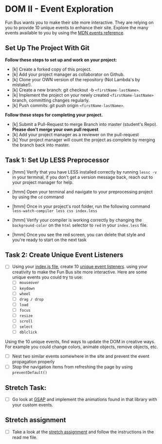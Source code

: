 # DOM II - Event Exploration

Fun Bus wants you to make their site more interactive. They are relying on you to provide 10 unique events to enhance their site. Explore the many events available to you by using the [MDN events reference](https://developer.mozilla.org/en-US/docs/Web/Events).

## Set Up The Project With Git

**Follow these steps to set up and work on your project:**

* [k] Create a forked copy of this project.
* [k] Add your project manager as collaborator on Github.
* [k] Clone your OWN version of the repository (Not Lambda's by mistake!).
* [k] Create a new branch: git checkout -b `<firstName-lastName>`.
* [k] Implement the project on your newly created `<firstName-lastName>` branch, committing changes regularly.
* [k] Push commits: git push origin `<firstName-lastName>`.

**Follow these steps for completing your project.**

* [k] Submit a Pull-Request to merge <firstName-lastName> Branch into master (student's  Repo). **Please don't merge your own pull request**
* [k] Add your project manager as a reviewer on the pull-request
* [k] Your project manager will count the project as complete by merging the branch back into master.

## Task 1: Set Up LESS Preprocessor

* [hmm] Verify that you have LESS installed correctly by running `lessc -v` in your terminal, if you don't get a version message back, reach out to your project manager for help.

* [hmm] Open your terminal and navigate to your preprocessing project by using the `cd` command

* [hmm] Once in your project's root folder, run the following command `less-watch-compiler less css index.less`

* [hmm] Verify your compiler is working correctly by changing the `background-color` on the `html` selector to `red` in your `index.less` file.

* [hmm] Once you see the red screen, you can delete that style and you're ready to start on the next task

## Task 2: Create Unique Event Listeners

* [ ] Using your [index.js file](js/index.js), create 10 [unique event listeners](https://developer.mozilla.org/en-US/docs/Web/Events). using your creativity to make the Fun Bus site more interactive.  Here are some unique events you could try to use: 
	* [ ] `mouseover`
	* [ ] `keydown`
	* [ ] `wheel`
	* [ ] `drag / drop`
	* [ ] `load`
	* [ ] `focus`
	* [ ] `resize`
	* [ ] `scroll`
	* [ ] `select`
	* [ ] `dblclick`

Using the 10 unique events, find ways to update the DOM in creative ways. For example you could change colors, animate objects, remove objects, etc.

* [ ] Nest two similar events somewhere in the site and prevent the event propagation properly
* [ ] Stop the navigation items from refreshing the page by using `preventDefault()`

## Stretch Task:

* [ ] Go look at [GSAP](https://greensock.com/) and implement the animations found in that library with your custom events.

## Stretch assignment

* [ ] Take a look at the [stretch assignment](stretch-assignment) and follow the instructions in the read me file.
